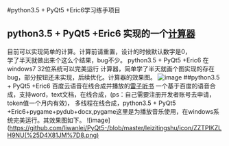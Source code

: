 #python3.5 + PyQt5 +Eric6学习练手项目
## python3.5 + PyQt5 +Eric6 实现的一个[计算器](https://github.com/liwanlei/PyQt5-/tree/master/%E8%AE%A1%E7%AE%97%E5%99%A8) 
目前可以实现简单的计算。计算前请重置，设计的时候默认数字是0，<br>学了半天就做出来个这么个结果，bug不少。
python3.5 + PyQt5 +Eric6 在windows7  32位系统可以完美运行
计算器，简单学了半天就画个图实现的存在bug，部分按钮还未实现，后续优化。计算器的效果图。
![image](https://github.com/liwanlei/PyQt5-/blob/master/%E8%AE%A1%E7%AE%97%E5%99%A8/img/22.png)
##python3.5 + PyQt5 +Eric6 百度云语音在线合成并播放的[雷子听书](https://github.com/liwanlei/PyQt5-/tree/master/leizitingshu)
一个基于百度的语音合成，支持word，text文档，在线合成，(ps：自己需要注册开发者账号去申请，token值一个月内有效)，
多线程在线合成，python3.5 + PyQt5 +Eric6+pygame+pydub+docx,pygame这里是为播放音乐使用，在windows系统完美运行。其效果图如下。
![image](https://github.com/liwanlei/PyQt5-/blob/master/leizitingshu/icon/ZZTPIKZLH9NU(%25D4X81JM%7D8.png)
